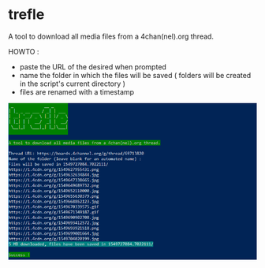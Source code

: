 # trefle
A tool to download all media files from a 4chan(nel).org thread.

HOWTO : 
- paste the URL of the desired when prompted
- name the folder in which the files will be saved ( folders will be created in the script's current directory )
- files are renamed with a timestamp

![Screenshot](screenshot.PNG)
